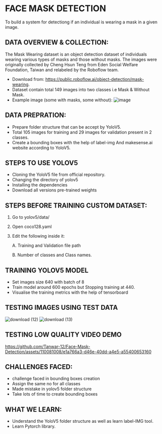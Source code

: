 # FACE MASK DETECTION
To build a system for detectiong if an individual is wearing a mask in a given image.

## DATA OVERVIEW & COLLECTION:
The Mask Wearing dataset is an object detection dataset of individuals wearing various types of masks and those without masks. The images were originally collected by Cheng Hsun Teng from Eden Social Welfare Foundation, Taiwan and relabeled by the Roboflow team.

* Download from: https://public.roboflow.ai/object-detection/mask-wearing.
* Dataset contain total 149 images into two classes i.e Mask & Without Mask.
* Example image (some with masks, some without):
 ![image](https://github.com/Tanwar-12/Face-Mask-Detection/assets/110081008/6ba87ec1-e249-4126-8662-2cd14403f0c4)

  


## DATA PREPRATION:
* Prepare folder structure that can be accept by YoloV5.
* Total 105 images for training and 29 images for validation present in 2 classes.
* Create a bounding boxes with the help of label-img And makesense.ai website according to YoloV5.

## STEPS TO USE YOLOV5
* Cloning the YoloV5 file from official repository.
* Changing the directory of yolov5
* Installing the dependencies
* Download all versions pre-trained weights

## STEPS BEFORE TRAINING CUSTOM DATASET:
1. Go to yolov5/data/
2. Open coco128.yaml
3. Edit the following inside it:

     A. Training and Validation file path

     B. Number of classes and Class names.

## TRAINING YOLOV5 MODEL
* Set images size 640 with batch of 8
* Train model around 600 epochs but Stopping training at 440. 
* Visualise the training metrics with the help of tensorboard

## TESTING IMAGES USING TEST DATA

![download (12)](https://github.com/Tanwar-12/Face-Mask-Detection/assets/110081008/62be98ad-ef53-4287-8f07-5675f471a90e)
![download (13)](https://github.com/Tanwar-12/Face-Mask-Detection/assets/110081008/31b2ccba-6e28-48c1-bd68-867e3416c9e5)

## TESTING LOW QUALITY VIDEO DEMO

https://github.com/Tanwar-12/Face-Mask-Detection/assets/110081008/e1a766a3-d46e-40dd-a4e5-a55400653160





## CHALLENGES FACED:
*	challenge faced in bounding boxes creation
*	Assign the same no for all classes
*	Made mistake in yolov5 folder structure
*	Take lots of time to create bounding boxes

## WHAT WE LEARN:
*	Understand the YoloV5 folder structure as well as learn label-IMG tool.
*	Learn Pytorch library.
